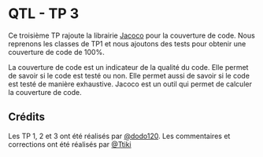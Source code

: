 # QTL - TP 3

Ce troisième TP rajoute la librairie [Jacoco](https://www.eclemma.org/jacoco/) pour la couverture de code. Nous reprenons les classes de TP1 et nous ajoutons des tests pour obtenir une couverture de code de 100%.

La couverture de code est un indicateur de la qualité du code. Elle permet de savoir si le code est testé ou non. Elle permet aussi de savoir si le code est testé de manière exhaustive. Jacoco est un outil qui permet de calculer la couverture de code. 

## Crédits 

Les TP 1, 2 et 3 ont été réalisés par [@dodo120](https://github.com/dodo120). Les commentaires et corrections ont été réalisés par [@Ttiki](https://github.com/Ttiki)